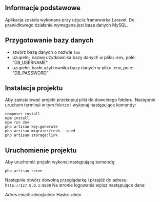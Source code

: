 ## Informacje podstawowe

Aplikacja została wykonana przy użyciu frameworka Laravel.
Do prawidłowego działania wymagana jest baza danych MySQL.

## Przygotowanie bazy danych

-   stwórz bazę danych o nazwie `tmm`
-   uzupełnij nazwę użytkownika bazy danych w pliku .env, pole: "DB_USERNAME"
-   uzupełnij hasło użytkownika bazy danych w pliku .env, pole: "DB_PASSWORD"

## Instalacja projektu

Aby zainstalować projekt przekopiuj pliki do dowolnego folderu.
Następnie uruchom terminal w tym folerze i wykonaj następujące komendy:

```
composer install
npm install
npm run dev
php artisan key:generate
php artisan migrate:fresh --seed
php artisan storage:link
```

## Uruchomienie projektu

Aby uruchomić projekt wykonaj następującą komendę:

```
php artisan serve
```

Następnie otwórz dowolną przeglądarkę i przejdź do adresu: `http://127.0.0.1:8000`
Na stronie logowania wpisz następujące dane:

Adres email: `admin@admin`
Hasło: `admin`
